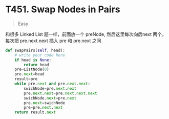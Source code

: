 # T451. Swap Nodes in Pairs


> Easy 

和很多 Linked List 题一样，前面放一个 preNode, 然后这里每次向后next 两个，每次把 pre.next.next 插入 pre 和 pre.next 之间

```Python
def swapPairs(self, head):
    # write your code here
    if head is None:
        return head
    pre=ListNode(0)
    pre.next=head
    result=pre
    while pre.next and pre.next.next:
        swichNode=pre.next.next
        pre.next.next=pre.next.next.next
        swichNode.next=pre.next
        pre.next=swichNode
        pre=pre.next.next
    return result.next
```

